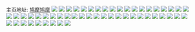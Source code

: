 主页地址: [鸠摩鸠摩](https://weibo.com/u/5243625040) 
![](https://wx4.sinaimg.cn/mw2000/005IRIpqly1h9qufwt460j32as0y5e81.jpg) 
![](https://wx4.sinaimg.cn/mw2000/005IRIpqly1h9qug57kx9j32w211de81.jpg) 
![](https://wx4.sinaimg.cn/mw2000/005IRIpqly1h9qug95tefj32c02gskjn.jpg) 
![](https://wx4.sinaimg.cn/mw2000/005IRIpqly1h9qugcsizdj33402c04qr.jpg) 
![](https://wx4.sinaimg.cn/mw2000/005IRIpqly1h9qugh1gh6j33402c04qr.jpg) 
![](https://wx4.sinaimg.cn/mw2000/005IRIpqly1h9qugleawaj313z0u07gv.jpg) 
![](https://wx4.sinaimg.cn/mw2000/005IRIpqly1h9pr88qo60j32dc35sqv8.jpg) 
![](https://wx4.sinaimg.cn/mw2000/005IRIpqly1h9pr8jvwhtj32dc35sb2b.jpg) 
![](https://wx4.sinaimg.cn/mw2000/005IRIpqly1h9pr8ubajoj32dc35snpf.jpg) 
![](https://wx4.sinaimg.cn/mw2000/005IRIpqly1h9pr9712drj32dc35su0z.jpg) 
![](https://wx4.sinaimg.cn/mw2000/005IRIpqly1h9pr98ry12j32c03407wi.jpg) 
![](https://wx4.sinaimg.cn/mw2000/005IRIpqly1h9pr9a927fj30sw17caqp.jpg) 
![](https://wx4.sinaimg.cn/mw2000/005IRIpqly1h9pr7vvdk8j30sw17c7lz.jpg) 
![](https://wx4.sinaimg.cn/mw2000/005IRIpqly1h9pr9c3y7cj30sw17c7na.jpg) 
![](https://wx4.sinaimg.cn/mw2000/005IRIpqly1h9pr9jp1ucj31kw1kwkjl.jpg) 
![](https://wx4.sinaimg.cn/mw2000/005IRIpqly1h9pr9o3rlqj31kw1kwhdt.jpg) 
![](https://wx4.sinaimg.cn/mw2000/005IRIpqly1h9li5g4f6oj30ku0rstdy.jpg) 
![](https://wx4.sinaimg.cn/mw2000/005IRIpqly1h9li5k5jt6j30u01sytcp.jpg) 
![](https://wx4.sinaimg.cn/mw2000/005IRIpqly1h9li5orwe9j30u01sydmn.jpg) 
![](https://wx4.sinaimg.cn/mw2000/005IRIpqgy1h9ivbtyxs9j30u01407b5.jpg) 
![](https://wx4.sinaimg.cn/mw2000/005IRIpqgy1h8z4p4em75j30u00u07g9.jpg) 
![](https://wx4.sinaimg.cn/mw2000/005IRIpqgy1h8z4p3ru44j30u00u0n8a.jpg) 
![](https://wx4.sinaimg.cn/mw2000/005IRIpqgy1h8z4p4wi96j30u00u0qek.jpg) 
![](https://wx4.sinaimg.cn/mw2000/005IRIpqgy1h8z4p59yjnj30u00u0te2.jpg) 
![](https://wx4.sinaimg.cn/mw2000/005IRIpqgy1h8qwdtfsopj30u0140k5l.jpg) 
![](https://wx4.sinaimg.cn/mw2000/005IRIpqgy1h7vrate8tdj30tz0tz78a.jpg) 
![](https://wx4.sinaimg.cn/mw2000/005IRIpqgy1h7vrav6oaij31400u01a4.jpg) 
![](https://wx4.sinaimg.cn/mw2000/005IRIpqgy1h7vrawe3toj30u00u0n15.jpg) 
![](https://wx4.sinaimg.cn/mw2000/005IRIpqgy1h7vraytaotj31400u0n9i.jpg) 
![](https://wx4.sinaimg.cn/mw2000/005IRIpqgy1h7vraxrjw0j30u00u00yj.jpg) 
![](https://wx4.sinaimg.cn/mw2000/005IRIpqgy1h7vrazje23j31400u0tfv.jpg) 
![](https://wx4.sinaimg.cn/mw2000/005IRIpqgy1h7vrb0obz4j30u00u047g.jpg) 
![](https://wx4.sinaimg.cn/mw2000/005IRIpqgy1h7vrasmt6yj30u0140gq2.jpg) 
![](https://wx4.sinaimg.cn/mw2000/005IRIpqgy1h7vrb145jxj30u00u045i.jpg) 
![](https://wx4.sinaimg.cn/mw2000/005IRIpqgy1h7vrb1r7drj30u00u0wj0.jpg) 
![](https://wx4.sinaimg.cn/mw2000/005IRIpqgy1h7hogqvtyrj30u00jkgmp.jpg) 
![](https://wx4.sinaimg.cn/mw2000/005IRIpqgy1h6rup6lxxej30u0140gvj.jpg) 
![](https://wx4.sinaimg.cn/mw2000/005IRIpqgy1h6rupc0t10j30u01407ap.jpg) 
![](https://wx4.sinaimg.cn/mw2000/005IRIpqgy1h5y3em4usdj30u00u0dml.jpg) 
![](https://wx4.sinaimg.cn/mw2000/005IRIpqgy1h5y3el20m3j30uj0u0dnx.jpg) 
![](https://wx4.sinaimg.cn/mw2000/005IRIpqgy1h5107gn0hpj30u00u043y.jpg) 
![](https://wx4.sinaimg.cn/mw2000/005IRIpqgy1h5108lwckjj30u00u0tdm.jpg) 
![](https://wx4.sinaimg.cn/mw2000/005IRIpqgy1h5107y398mj30u00u043t.jpg) 
![](https://wx4.sinaimg.cn/mw2000/005IRIpqgy1h510afg82fj30u00u045f.jpg) 
![](https://wx4.sinaimg.cn/mw2000/005IRIpqgy1h5107g45inj30u00u044v.jpg) 
![](https://wx4.sinaimg.cn/mw2000/005IRIpqgy1h510ag18fdj30u00u0n3x.jpg) 
![](https://wx4.sinaimg.cn/mw2000/005IRIpqgy1h5109alkmvj30u00u0jws.jpg) 
![](https://wx4.sinaimg.cn/mw2000/005IRIpqgy1h51099vy41j30u014046m.jpg) 
![](https://wx4.sinaimg.cn/mw2000/005IRIpqgy1h510ay4eztj31cw0riwpq.jpg) 
![](https://wx4.sinaimg.cn/mw2000/005IRIpqgy1h4q9h8uxjej30u00u0q7r.jpg) 
![](https://wx4.sinaimg.cn/mw2000/005IRIpqgy1h4q9h9ggvbj30u00u0agb.jpg) 
![](https://wx4.sinaimg.cn/mw2000/005IRIpqgy1h4q9h9xr3sj30u00u0n1f.jpg) 
![](https://wx4.sinaimg.cn/mw2000/005IRIpqgy1h4q9haazntj30u00u00xi.jpg) 
